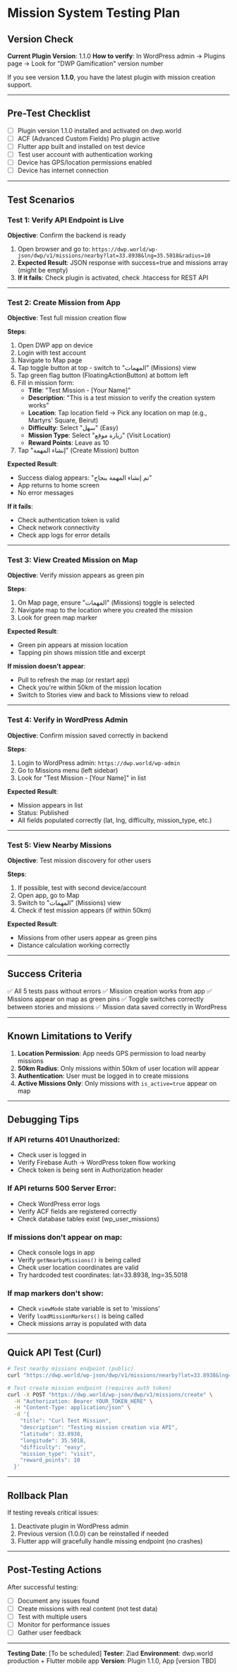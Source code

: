 # Mission System Testing Plan

## Version Check
**Current Plugin Version**: 1.1.0
**How to verify**: In WordPress admin → Plugins page → Look for "DWP Gamification" version number

If you see version **1.1.0**, you have the latest plugin with mission creation support.

---

## Pre-Test Checklist
- [ ] Plugin version 1.1.0 installed and activated on dwp.world
- [ ] ACF (Advanced Custom Fields) Pro plugin active
- [ ] Flutter app built and installed on test device
- [ ] Test user account with authentication working
- [ ] Device has GPS/location permissions enabled
- [ ] Device has internet connection

---

## Test Scenarios

### Test 1: Verify API Endpoint is Live
**Objective**: Confirm the backend is ready

1. Open browser and go to: `https://dwp.world/wp-json/dwp/v1/missions/nearby?lat=33.8938&lng=35.5018&radius=10`
2. **Expected Result**: JSON response with success=true and missions array (might be empty)
3. **If it fails**: Check plugin is activated, check .htaccess for REST API

---

### Test 2: Create Mission from App
**Objective**: Test full mission creation flow

**Steps**:
1. Open DWP app on device
2. Login with test account
3. Navigate to Map page
4. Tap toggle button at top - switch to "المهمات" (Missions) view
5. Tap green flag button (FloatingActionButton) at bottom left
6. Fill in mission form:
   - **Title**: "Test Mission - [Your Name]"
   - **Description**: "This is a test mission to verify the creation system works"
   - **Location**: Tap location field → Pick any location on map (e.g., Martyrs' Square, Beirut)
   - **Difficulty**: Select "سهل" (Easy)
   - **Mission Type**: Select "زيارة موقع" (Visit Location)
   - **Reward Points**: Leave as 10
7. Tap "إنشاء المهمة" (Create Mission) button

**Expected Result**:
- Success dialog appears: "تم إنشاء المهمة بنجاح"
- App returns to home screen
- No error messages

**If it fails**:
- Check authentication token is valid
- Check network connectivity
- Check app logs for error details

---

### Test 3: View Created Mission on Map
**Objective**: Verify mission appears as green pin

**Steps**:
1. On Map page, ensure "المهمات" (Missions) toggle is selected
2. Navigate map to the location where you created the mission
3. Look for green map marker

**Expected Result**:
- Green pin appears at mission location
- Tapping pin shows mission title and excerpt

**If mission doesn't appear**:
- Pull to refresh the map (or restart app)
- Check you're within 50km of the mission location
- Switch to Stories view and back to Missions view to reload

---

### Test 4: Verify in WordPress Admin
**Objective**: Confirm mission saved correctly in backend

**Steps**:
1. Login to WordPress admin: `https://dwp.world/wp-admin`
2. Go to Missions menu (left sidebar)
3. Look for "Test Mission - [Your Name]" in list

**Expected Result**:
- Mission appears in list
- Status: Published
- All fields populated correctly (lat, lng, difficulty, mission_type, etc.)

---

### Test 5: View Nearby Missions
**Objective**: Test mission discovery for other users

**Steps**:
1. If possible, test with second device/account
2. Open app, go to Map
3. Switch to "المهمات" (Missions) view
4. Check if test mission appears (if within 50km)

**Expected Result**:
- Missions from other users appear as green pins
- Distance calculation working correctly

---

## Success Criteria

✅ All 5 tests pass without errors
✅ Mission creation works from app
✅ Missions appear on map as green pins
✅ Toggle switches correctly between stories and missions
✅ Mission data saved correctly in WordPress

---

## Known Limitations to Verify

1. **Location Permission**: App needs GPS permission to load nearby missions
2. **50km Radius**: Only missions within 50km of user location will appear
3. **Authentication**: User must be logged in to create missions
4. **Active Missions Only**: Only missions with `is_active=true` appear on map

---

## Debugging Tips

### If API returns 401 Unauthorized:
- Check user is logged in
- Verify Firebase Auth → WordPress token flow working
- Check token is being sent in Authorization header

### If API returns 500 Server Error:
- Check WordPress error logs
- Verify ACF fields are registered correctly
- Check database tables exist (wp_user_missions)

### If missions don't appear on map:
- Check console logs in app
- Verify `getNearbyMissions()` is being called
- Check user location coordinates are valid
- Try hardcoded test coordinates: lat=33.8938, lng=35.5018

### If map markers don't show:
- Check `viewMode` state variable is set to 'missions'
- Verify `loadMissionMarkers()` is being called
- Check missions array is populated with data

---

## Quick API Test (Curl)

```bash
# Test nearby missions endpoint (public)
curl "https://dwp.world/wp-json/dwp/v1/missions/nearby?lat=33.8938&lng=35.5018&radius=10"

# Test create mission endpoint (requires auth token)
curl -X POST "https://dwp.world/wp-json/dwp/v1/missions/create" \
  -H "Authorization: Bearer YOUR_TOKEN_HERE" \
  -H "Content-Type: application/json" \
  -d '{
    "title": "Curl Test Mission",
    "description": "Testing mission creation via API",
    "latitude": 33.8938,
    "longitude": 35.5018,
    "difficulty": "easy",
    "mission_type": "visit",
    "reward_points": 10
  }'
```

---

## Rollback Plan

If testing reveals critical issues:

1. Deactivate plugin in WordPress admin
2. Previous version (1.0.0) can be reinstalled if needed
3. Flutter app will gracefully handle missing endpoint (no crashes)

---

## Post-Testing Actions

After successful testing:

- [ ] Document any issues found
- [ ] Create missions with real content (not test data)
- [ ] Test with multiple users
- [ ] Monitor for performance issues
- [ ] Gather user feedback

---

**Testing Date**: [To be scheduled]
**Tester**: Ziad
**Environment**: dwp.world production + Flutter mobile app
**Version**: Plugin 1.1.0, App [version TBD]
